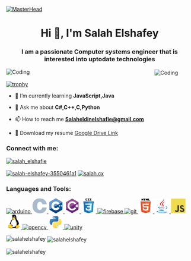 [![MasterHead](https://res.cloudinary.com/practicaldev/image/fetch/s--7-s6BXGM--/c_imagga_scale,f_auto,fl_progressive,h_420,q_auto,w_1000/https://dev-to-uploads.s3.amazonaws.com/i/th2i72qu0rnt6hr9zn43.jpg)](https://rishavchanda.io)
<h1 align="center">Hi 👋, I'm Salah Elshafey</h1>
<h3 align="center">I am a passionate Computer systems engineer that is interested into uptodate technologies </h3>
<img align="left" alt="Coding" width="400" src="https://media.tenor.com/NOYF3f82b_gAAAAC/programmer.gif">
<img align="center" alt="Coding" width="250" height="250" src="https://lh3.googleusercontent.com/FCTJV2u4ETqtkvFn0I1fY184UbdpWhqpAyyV6w7732ookhFnbAF_gBaWMNfAw28z_GhVeZmQIY7jbUuDlFEjWWv6ldLe7FvrJg4=w932">

[![trophy](https://github-profile-trophy.vercel.app/?username=ryo-ma&theme=onedark)](https://github.com/SalahElshafey)



- 🌱 I’m currently learning **JavaScript,Java**

- 💬 Ask me about **C#,C++,C,Python**

- 📫 How to reach me **Salaheldinelshafie@gmail.com**

- 💾 Download my resume [Google Drive Link](https://drive.google.com/file/d/1Vv9GS6_QjldfRYYANVyX-hqmCcank_7z/view?usp=sharing)

<h3 align="left">Connect with me:</h3>
<p align="left">
<p align="left"> <a href="https://twitter.com/salah_elshafie" target="blank"><img src="https://img.shields.io/twitter/follow/salah_elshafie?logo=twitter&style=for-the-badge" alt="salah_elshafie" /></a> </p>
<a href="https://www.linkedin.com/in/salah-elshafey/" target="blank"><img align="center" src="https://raw.githubusercontent.com/rahuldkjain/github-profile-readme-generator/master/src/images/icons/Social/linked-in-alt.svg" alt="salah-elshafey-3550461a1" height="30" width="40" /></a>
<a href="https://fb.com/salah.cx" target="blank"><img align="center" src="https://raw.githubusercontent.com/rahuldkjain/github-profile-readme-generator/master/src/images/icons/Social/facebook.svg" alt="salah.cx" height="30" width="40" /></a>
</p>

<h3 align="left">Languages and Tools:</h3>
<p align="left"> <a href="https://www.arduino.cc/" target="_blank" rel="noreferrer"> <img src="https://cdn.worldvectorlogo.com/logos/arduino-1.svg" alt="arduino" width="40" height="40"/> </a> <a href="https://www.cprogramming.com/" target="_blank" rel="noreferrer"> <img src="https://raw.githubusercontent.com/devicons/devicon/master/icons/c/c-original.svg" alt="c" width="40" height="40"/> </a> <a href="https://www.w3schools.com/cpp/" target="_blank" rel="noreferrer"> <img src="https://raw.githubusercontent.com/devicons/devicon/master/icons/cplusplus/cplusplus-original.svg" alt="cplusplus" width="40" height="40"/> </a> <a href="https://www.w3schools.com/cs/" target="_blank" rel="noreferrer"> <img src="https://raw.githubusercontent.com/devicons/devicon/master/icons/csharp/csharp-original.svg" alt="csharp" width="40" height="40"/> </a> <a href="https://www.w3schools.com/css/" target="_blank" rel="noreferrer"> <img src="https://raw.githubusercontent.com/devicons/devicon/master/icons/css3/css3-original-wordmark.svg" alt="css3" width="40" height="40"/> </a> <a href="https://firebase.google.com/" target="_blank" rel="noreferrer"> <img src="https://www.vectorlogo.zone/logos/firebase/firebase-icon.svg" alt="firebase" width="40" height="40"/> </a> <a href="https://git-scm.com/" target="_blank" rel="noreferrer"> <img src="https://www.vectorlogo.zone/logos/git-scm/git-scm-icon.svg" alt="git" width="40" height="40"/> </a> <a href="https://www.w3.org/html/" target="_blank" rel="noreferrer"> <img src="https://raw.githubusercontent.com/devicons/devicon/master/icons/html5/html5-original-wordmark.svg" alt="html5" width="40" height="40"/> </a> <a href="https://www.java.com" target="_blank" rel="noreferrer"> <img src="https://raw.githubusercontent.com/devicons/devicon/master/icons/java/java-original.svg" alt="java" width="40" height="40"/> </a> <a href="https://developer.mozilla.org/en-US/docs/Web/JavaScript" target="_blank" rel="noreferrer"> <img src="https://raw.githubusercontent.com/devicons/devicon/master/icons/javascript/javascript-original.svg" alt="javascript" width="40" height="40"/> </a> <a href="https://www.linux.org/" target="_blank" rel="noreferrer"> <img src="https://raw.githubusercontent.com/devicons/devicon/master/icons/linux/linux-original.svg" alt="linux" width="40" height="40"/> </a> <a href="https://opencv.org/" target="_blank" rel="noreferrer"> <img src="https://www.vectorlogo.zone/logos/opencv/opencv-icon.svg" alt="opencv" width="40" height="40"/> </a> <a href="https://www.python.org" target="_blank" rel="noreferrer"> <img src="https://raw.githubusercontent.com/devicons/devicon/master/icons/python/python-original.svg" alt="python" width="40" height="40"/> </a> <a href="https://unity.com/" target="_blank" rel="noreferrer"> <img src="https://www.vectorlogo.zone/logos/unity3d/unity3d-icon.svg" alt="unity" width="40" height="40"/> </a> </p>

<p><img align="left" src="https://github-readme-stats.vercel.app/api/top-langs?username=salahelshafey&show_icons=true&locale=en&layout=compact" alt="salahelshafey" /></p>

<p>&nbsp;<img align="center" src="https://github-readme-stats.vercel.app/api?username=salahelshafey&show_icons=true&locale=en" alt="salahelshafey" /></p>

<p><img align="center" src="https://github-readme-streak-stats.herokuapp.com/?user=salahelshafey&" alt="salahelshafey" /></p>
